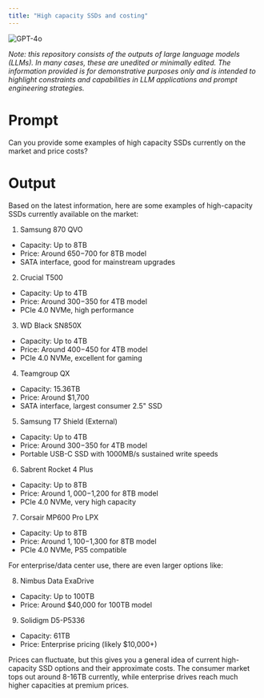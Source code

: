 ```yaml
---
title: "High capacity SSDs and costing"
---
```

![GPT-4o](https://img.shields.io/badge/GPT--4o-3333FF?style=for-the-badge&logo=openai&logoColor=white)



*Note: this repository consists of the outputs of large language models (LLMs). In many cases, these are unedited or minimally edited. The information provided is for demonstrative purposes only and is intended to highlight constraints and capabilities in LLM applications and prompt engineering strategies.*


# Prompt

Can you provide some examples of high capacity SSDs currently on the market and price costs?

# Output

Based on the latest information, here are some examples of high-capacity SSDs currently available on the market:

1. Samsung 870 QVO
- Capacity: Up to 8TB 
- Price: Around $650-$700 for 8TB model
- SATA interface, good for mainstream upgrades

2. Crucial T500
- Capacity: Up to 4TB
- Price: Around $300-$350 for 4TB model
- PCIe 4.0 NVMe, high performance

3. WD Black SN850X
- Capacity: Up to 4TB
- Price: Around $400-$450 for 4TB model
- PCIe 4.0 NVMe, excellent for gaming

4. Teamgroup QX
- Capacity: 15.36TB 
- Price: Around $1,700
- SATA interface, largest consumer 2.5" SSD

5. Samsung T7 Shield (External)
- Capacity: Up to 4TB
- Price: Around $300-$350 for 4TB model
- Portable USB-C SSD with 1000MB/s sustained write speeds

6. Sabrent Rocket 4 Plus
- Capacity: Up to 8TB
- Price: Around $1,000-$1,200 for 8TB model
- PCIe 4.0 NVMe, very high capacity

7. Corsair MP600 Pro LPX
- Capacity: Up to 8TB
- Price: Around $1,100-$1,300 for 8TB model
- PCIe 4.0 NVMe, PS5 compatible

For enterprise/data center use, there are even larger options like:

8. Nimbus Data ExaDrive
- Capacity: Up to 100TB
- Price: Around $40,000 for 100TB model

9. Solidigm D5-P5336
- Capacity: 61TB
- Price: Enterprise pricing (likely $10,000+)

Prices can fluctuate, but this gives you a general idea of current high-capacity SSD options and their approximate costs. The consumer market tops out around 8-16TB currently, while enterprise drives reach much higher capacities at premium prices.

 